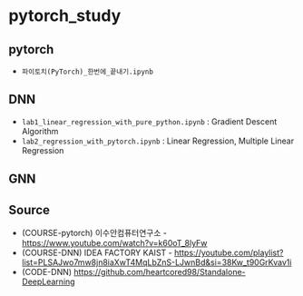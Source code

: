 # pytorch_study

## pytorch
* `파이토치(PyTorch)_한번에_끝내기.ipynb`


## DNN
* `lab1_linear_regression_with_pure_python.ipynb` : Gradient Descent Algorithm
* `lab2_regression_with_pytorch.ipynb` : Linear Regression, Multiple Linear Regression 


## GNN


## Source
* (COURSE-pytorch) 이수안컴퓨터연구소 - https://www.youtube.com/watch?v=k60oT_8lyFw
* (COURSE-DNN) IDEA FACTORY KAIST - https://youtube.com/playlist?list=PLSAJwo7mw8jn8iaXwT4MqLbZnS-LJwnBd&si=38Kw_t90GrKvav1i 
* (CODE-DNN) https://github.com/heartcored98/Standalone-DeepLearning
